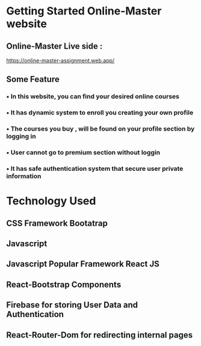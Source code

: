 # Getting Started  Online-Master website



## Online-Master Live side :

https://online-master-assignment.web.app/

## Some Feature

### • In this website, you can find your desired online courses 
### • It has dynamic system to enroll you creating your own profile
### • The courses you buy , will be found on your profile section by logging in
### • User cannot go to premium section without loggin
### • It has safe authentication system that secure user private information


# Technology Used
## CSS Framework Bootatrap 
## Javascript 
## Javascript Popular Framework React JS
## React-Bootstrap Components
## Firebase for storing User Data and Authentication
## React-Router-Dom for redirecting internal pages




